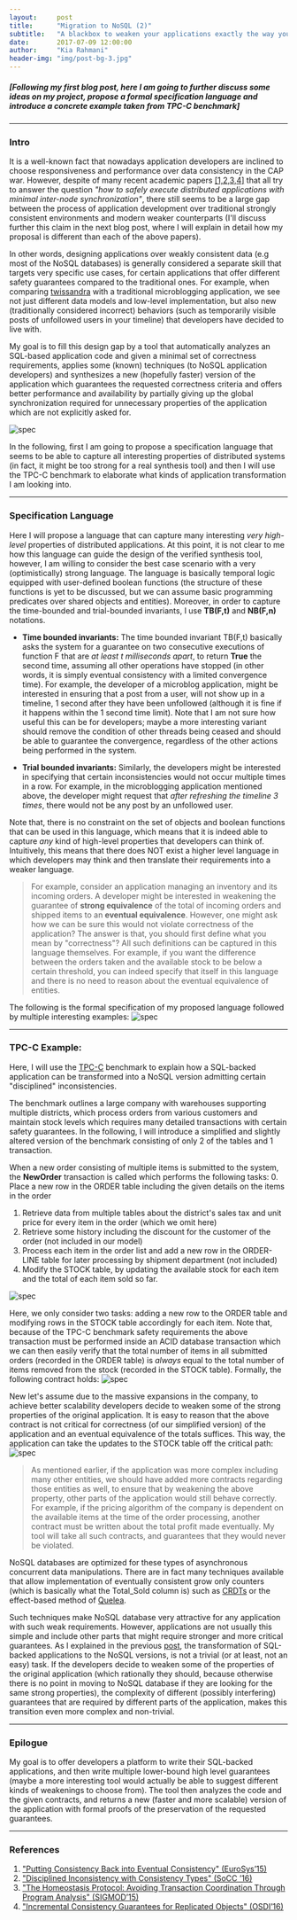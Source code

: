 ```yaml
---
layout:     post
title:      "Migration to NoSQL (2)"
subtitle:   "A blackbox to weaken your applications exactly the way you want it"
date:       2017-07-09 12:00:00
author:     "Kia Rahmani"
header-img: "img/post-bg-3.jpg"
---
```

##### [Following my first blog post, here I am going to further discuss some ideas on my project, propose a formal specification language and introduce a concrete example taken from TPC-C benchmark]  

-----
### Intro
It is a well-known fact that nowadays application developers are inclined to
choose responsiveness and performance over data consistency in the CAP war.
However, despite of many recent academic papers [[1,2,3,4]](#references) that all try to answer
the question *"how to safely execute distributed applications with
minimal inter-node synchronization"*, there still seems to be a large
gap between the process of application development over traditional
strongly consistent environments and modern weaker counterparts (I'll
discuss further this claim in the next blog post, where I will explain in detail
how my proposal is different than each of the above papers).

In other words, designing applications over weakly consistent data
(e.g most of the NoSQL databases) is generally considered a separate
skill that targets very specific use cases, for certain applications that offer different safety
guarantees compared to the traditional ones. 
For example, when comparing [twissandra](https://github.com/twissandra/twissandra/) with a traditional microblogging
application, we see not just different data models and low-level
implementation, but also new (traditionally considered incorrect) behaviors (such as temporarily
visible posts of unfollowed users in your timeline) that developers have
decided to live with. 

My goal is to fill this design gap by a tool that automatically analyzes
an SQL-based application code and given a minimal set of correctness
requirements, applies some (known) techniques (to NoSQL application
developers) and synthesizes a new (hopefully faster) version of the application
which guarantees the requested correctness criteria and offers better
performance and availability by partially giving up the global
synchronization required for unnecessary properties of the application
which are not explicitly asked for. 

![spec](https://raw.githubusercontent.com/Kiarahmani/kiarahmani.github.io/master/_posts/figures/outline.png
"Outline of the tool")


In the following, first I am going to propose a specification language
that seems to be able to capture all interesting properties of 
distributed systems (in fact, it might be too strong for a real synthesis
tool) and then I will use the TPC-C benchmark to
elaborate what kinds of application transformation I am looking into. 


-----
### Specification Language
Here I will propose a language that can capture many interesting *very high-level*
properties of distributed applications. At this point, it is not clear
to me how this language can guide the design of the verified synthesis tool, 
however, I am willing to consider the best case scenario with a very (optimistically) strong language. 
The language is basically temporal logic equipped with user-defined boolean functions 
(the structure of these functions is yet to be discussed, but we can assume basic programming 
predicates over shared objects and entities). Moreover, in order to capture the time-bounded and trial-bounded invariants, 
I use **TB(F,t)** and **NB(F,n)** notations.  


* **Time bounded invariants:**
The time bounded invariant TB(F,t)
basically asks the system for a guarantee on two consecutive executions of
function F that are *at least t milliseconds apart*, to return **True** the second
time, assuming all other operations have stopped (in other words, it is simply
eventual consistency with a limited convergence time). For example, the
developer of a microblog application, might be interested in ensuring that a post from a user,
will not show up in a timeline, 1 second after they have been unfollowed
(although it is fine if it happens within the 1 second time limit). 
Note that I am not sure how useful this can be
for developers; maybe a more interesting variant should remove the condition of other
threads being ceased and should be able to guarantee the convergence, regardless of the other
actions being performed in the system.


* **Trial bounded invariants:**
Similarly, the developers might be interested in specifying that certain
inconsistencies would not occur multiple times in a row. For example, in the
microblogging application mentioned above, the developer might request that *after
refreshing the timeline 3 times*, there would not be any post by an unfollowed
user.


Note that, there is no constraint on the set of objects and boolean functions that can be used in
this language, which means that it is indeed able to capture *any* kind of
high-level properties that  developers can think of. Intuitively, this means that there does NOT
exist a higher level language in which developers may think and then translate
their requirements into a weaker language. 

>For example, consider an application managing an
>inventory and its incoming orders. A developer might be interested in weakening
>the guarantee of **strong equivalence** of the total of incoming orders and shipped items to an **eventual equivalence**. 
> However, one might ask how we can be sure this would not violate correctness
> of the application? The answer is that, you should first define what you mean by "correctness"? 
> All such definitions can be captured in this language themselves. For example, if you want the difference between the orders taken and the available stock to be below a certain threshold, you can indeed specify that itself in this language and there is no need to reason about the eventual equivalence of entities. 



The following is the formal specification of my proposed language followed by
multiple interesting examples:
![spec](https://raw.githubusercontent.com/Kiarahmani/kiarahmani.github.io/master/_posts/figures/spec.png
"Specification Language")




-----
### TPC-C Example: 
Here, I will use the [TPC-C](http://www.tpc.org/tpcc/) benchmark to
explain how a SQL-backed application can be transformed into a NoSQL
version admitting certain "disciplined" inconsistencies.

The benchmark outlines a large company with warehouses supporting
multiple districts, which process orders from various customers and
maintain stock levels which requires  many detailed transactions with
certain safety guarantees. In the following, I will introduce a simplified and slightly altered version of the benchmark
consisting of only 2 of the tables and 1 transaction. 


When a new order consisting of multiple items is submitted to the
system, the **NewOrder** transaction is called which performs the following tasks:
0. Place a new row in the ORDER table including the given details on
   the items in the order
1. Retrieve data from multiple tables about the district's sales tax and unit price for every item in the order (which we omit here)
2. Retrieve some history including the discount for the customer of the
   order (not included in our model)
3. Process each item in the order list and add a new row in the ORDER-LINE
   table for later processing by shipment department (not included)
4. Modify the STOCK table, by updating the available stock for each item
   and the total of each item sold so far. 

![spec](https://raw.githubusercontent.com/Kiarahmani/kiarahmani.github.io/master/_posts/figures/tables.png
"Specification Language")

Here, we only consider two tasks: adding a new row to the ORDER table and modifying
rows in the STOCK table accordingly for each item. Note that, because of the TPC-C
benchmark safety requirements the above transaction must be performed
inside an ACID database transaction which we can then easily verify that
the total number of items in all submitted orders (recorded in the ORDER table) is *always* equal to
the total number of items removed from the stock (recorded in the
STOCK table). Formally, the following contract holds:
![spec](https://raw.githubusercontent.com/Kiarahmani/kiarahmani.github.io/master/_posts/figures/strong.png
"Specification Language")

New let's assume due to the massive expansions in the company, to
achieve better scalability developers decide to weaken some of the
strong properties of the original application. It is easy to reason 
that the above contract is not critical for correctness 
(of our simplified version) of the application and an eventual
equivalence of the totals suffices. This way, the application can
take the updates to the STOCK table off the critical path:
![spec](https://raw.githubusercontent.com/Kiarahmani/kiarahmani.github.io/master/_posts/figures/weak.png
"Specification Language")

>As mentioned earlier, if the application was more complex including many other entities, we should have added more contracts regarding those entities as well, to ensure that by weakening the above property, other parts of the application would still behave correctly. For example, if the pricing algorithm of the company is dependent on the available items at the time of the order processing, another contract must be written about the total profit made eventually. My tool will take all such contracts, and guarantees that they would never be violated.

NoSQL databases are optimized for these types of asynchronous concurrent data
manipulations. There are in fact many techniques available that allow
implementation of eventually consistent grow only counters (which is basically
what the Total\_Sold column is) such as [CRDTs](https://vaughnvernon.co/?p=1012) or the effect-based method
of [Quelea](http://gowthamk.github.io/Quelea/). 

Such techniques make
NoSQL database very attractive for any application with such weak
requirements. However, applications are not usually this simple and include other parts that might require stronger and more critical guarantees. 
As I explained in the previous
[post](http://localhost:4000/2017/06/24/NoSQL1/), the transformation of
SQL-backed applications to the NoSQL versions, is not a trivial (or at
least, not an easy) task. If the developers decide to weaken some of the
properties of the original application (which rationally they should, because otherwise 
there is no point in moving to NoSQL database if they are looking for the same strong properties), 
the complexity of different (possibly
interfering) guarantees
that are required by different parts of the application, makes this
transition even more complex and non-trivial.


----
### Epilogue
My goal is to offer developers a platform to write their SQL-backed
applications, and then write multiple lower-bound high level guarantees
(maybe a more interesting tool would actually be able to suggest
different kinds of weakenings to choose from). The
tool then analyzes the code and the given contracts, and returns a 
new (faster and more scalable) version of the application with formal proofs of the
preservation of the requested guarantees.



































-----
### References
1. [ "Putting Consistency Back into Eventual
  Consistency" (EuroSys’15)](http://www.gsd.inesc-id.pt/~rodrigo/indigo_eurosys15.pdf)
2. [ "Disciplined Inconsistency with Consistency Types" (SoCC ’16)](https://sampa.cs.washington.edu/projects/disciplined-inconsistency.html)
3. [ "The Homeostasis Protocol: Avoiding Transaction
Coordination Through Program Analysis" (SIGMOD’15)](http://www.cs.cornell.edu/~blding/pub/homeostasis_sigmod_2015.pdf)
4. ["Incremental Consistency Guarantees for Replicated Objects" (OSDI’16)](https://www.usenix.org/conference/osdi16/technical-sessions/presentation/guerraoui)


